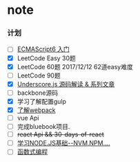 # note

### 计划

- [ ] [ECMAScript6 入门](http://es6.ruanyifeng.com/)  
- [x] LeetCode Easy 30题 
- [x] LeetCode 60题  2017/12/12 62道easy难度
- [ ] LeetCode 90题 
- [x] [Underscore.js 源码解读 & 系列文章](https://github.com/hanzichi/underscore-analysis)  
- [ ] backbone源码
- [x] 学习了解配置gulp
- [x] [了解webpack](https://doc.webpack-china.org/)
- [ ] vue Api
- [ ] 完成bluebook项目.
- [ ] ~~react Api && 30-days-of-react~~
- [ ] [学习NODE.JS基础--NVM,NPM....](https://github.com/alsotang/node-lessons)
- [ ] [函数式编程](https://segmentfault.com/t/%E5%87%BD%E6%95%B0%E5%BC%8F%E7%BC%96%E7%A8%8B/blogs)